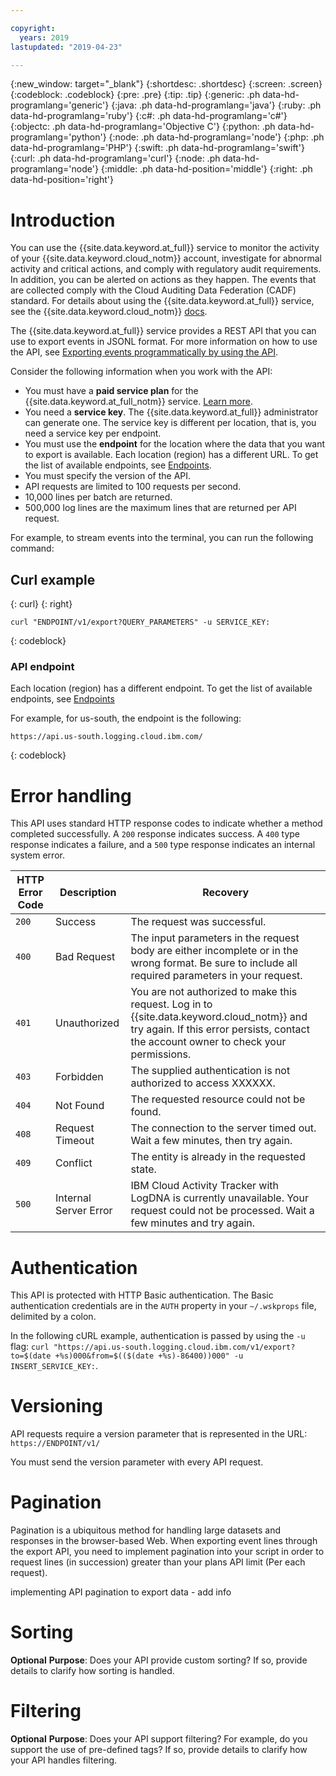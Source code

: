 ```yaml
---

copyright:
  years: 2019
lastupdated: "2019-04-23"

---
```


{:new_window: target="_blank"}
{:shortdesc: .shortdesc}
{:screen: .screen}
{:codeblock: .codeblock}
{:pre: .pre}
{:tip: .tip}
{:generic: .ph data-hd-programlang='generic'}
{:java: .ph data-hd-programlang='java'}
{:ruby: .ph data-hd-programlang='ruby'}
{:c#: .ph data-hd-programlang='c#'}
{:objectc: .ph data-hd-programlang='Objective C'}
{:python: .ph data-hd-programlang='python'}
{:node: .ph data-hd-programlang='node'}
{:php: .ph data-hd-programlang='PHP'}
{:swift: .ph data-hd-programlang='swift'}
{:curl: .ph data-hd-programlang='curl'}
{:node: .ph data-hd-programlang='node'}
{:middle: .ph data-hd-position='middle'}
{:right: .ph data-hd-position='right'}


# Introduction

You can use the {{site.data.keyword.at_full}} service to monitor the activity of your {{site.data.keyword.cloud_notm}} account, investigate for abnormal activity and critical actions, and comply with regulatory audit requirements. In addition, you can be alerted on actions as they happen. The events that are collected comply with the Cloud Auditing Data Federation (CADF) standard. For details about using the {{site.data.keyword.at_full}} service, see the {{site.data.keyword.cloud_notm}} [docs](/docs/services/Activity-Tracker-with-LogDNA?topic=logdnaat-getting-started).

The {{site.data.keyword.at_full}} service provides a REST API that you can use to export events in JSONL format. For more information on how to use the API, see [Exporting events programmatically by using the API](/docs/services/Activity-Tracker-with-LogDNA?topic=logdnaat-export#export_api).

Consider the following information when you work with the API:
* You must have a **paid service plan** for the {{site.data.keyword.at_full_notm}} service. [Learn more](/docs/services/Activity-Tracker-with-LogDNA?topic=logdnaat-service_plan#service_plan). 
* You need a **service key**. The {{site.data.keyword.at_full}} administrator can generate one. The service key is different per location, that is, you need a service key per endpoint.
* You must use the **endpoint** for the location where the data that you want to export is available. Each location (region) has a different URL. To get the list of available endpoints, see [Endpoints](/docs/services/Activity-Tracker-with-LogDNA?topic=logdnaat-endpoints#endpoints).
* You must specify the version of the API.
* API requests are limited to 100 requests per second.
* 10,000 lines per batch are returned. 
* 500,000 log lines are the maximum lines that are returned per API request. 

For example, to stream events into the terminal, you can run the following command:

## Curl example
{: curl}
{: right}

```
curl "ENDPOINT/v1/export?QUERY_PARAMETERS" -u SERVICE_KEY:
```
{: codeblock}


### API endpoint 

Each location (region) has a different endpoint. To get the list of available endpoints, see [Endpoints](/docs/services/Activity-Tracker-with-LogDNA?topic=logdnaat-endpoints#endpoints)

For example, for us-south, the endpoint is the following:

```
https://api.us-south.logging.cloud.ibm.com/

```
{: codeblock}


# Error handling

This API uses standard HTTP response codes to indicate whether a method completed successfully. A `200` response indicates success. A `400` type response indicates a failure, and a `500` type response indicates an internal system error.

| HTTP Error Code | Description           | Recovery                                                                    |
|-----------------|-----------------------|-----------------------------------------------------------------------------|
| `200`           | Success               | The request was successful.                                                 |
| `400`           | Bad Request           | The input parameters in the request body are either incomplete or in the wrong format. Be sure to include all required parameters in your request. |
| `401`           | Unauthorized          | You are not authorized to make this request. Log in to {{site.data.keyword.cloud_notm}} and try again. If this error persists, contact the account owner to check your permissions. |
| `403`           | Forbidden             | The supplied authentication is not authorized to access XXXXXX.      |
| `404`           | Not Found             | The requested resource could not be found.                                  |
| `408`           | Request Timeout       | The connection to the server timed out. Wait a few minutes, then try again. |
| `409`           | Conflict              | The entity is already in the requested state.                               |
| `500`           | Internal Server Error | IBM Cloud Activity Tracker with LogDNA is currently unavailable. Your request could not be processed. Wait a few minutes and try again. |

# Authentication

This API is protected with HTTP Basic authentication. The Basic authentication credentials are in the `AUTH` property in your `~/.wskprops` file, delimited by a colon.

In the following cURL example, authentication is passed by using the `-u` flag:
`curl "https://api.us-south.logging.cloud.ibm.com/v1/export?to=$(date +%s)000&from=$(($(date +%s)-86400))000" -u INSERT_SERVICE_KEY:`.



# Versioning

API requests require a version parameter that is represented in the URL: `https://ENDPOINT/v1/`

You must send the version parameter with every API request.




# Pagination


Pagination is a ubiquitous method for handling large datasets and responses in the browser-based Web. When exporting event lines through the export API, you need to implement pagination into your script in order to request lines (in succession) greater than your plans API limit (Per each request).

implementing API pagination to export data - add info



# Sorting

**Optional**
**Purpose**: Does your API provide custom sorting? If so, provide details to clarify how sorting is handled. 


# Filtering

**Optional**
**Purpose**: Does your API support filtering? For example, do you support the use of pre-defined tags? If so, provide details to clarify how your API handles filtering. 


